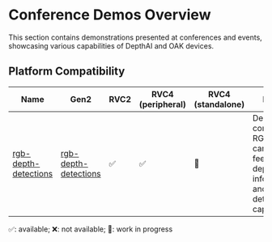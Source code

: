 # Conference Demos Overview

This section contains demonstrations presented at conferences and events, showcasing various capabilities of DepthAI and OAK devices.

## Platform Compatibility

| Name | Gen2 | RVC2 | RVC4 (peripheral) | RVC4 (standalone) | Notes |
| --------------------------------------------- | ----------------------------------------------------------------------------------------------------------------------------- | ---- | ----------------- | ----------------- | --------------------------------------------------------------------------------------- |
| [rgb-depth-detections](rgb-depth-detections/) | [rgb-depth-detections](https://github.com/luxonis/depthai-experiments/tree/master/apps/conference-demos/rgb-depth-detections) | ✅ | ✅ | 🚧 | Demo combining RGB camera feed with depth information and object detection capabilities |

✅: available; ❌: not available; 🚧: work in progress
